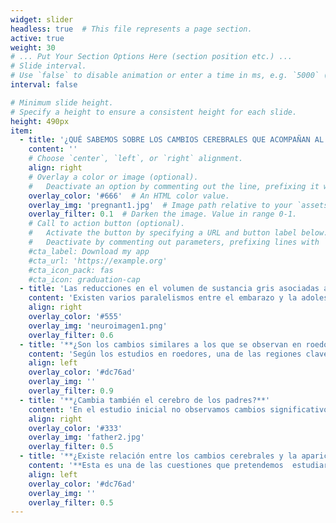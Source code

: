 ```yaml
---
widget: slider
headless: true  # This file represents a page section.
active: true
weight: 30
# ... Put Your Section Options Here (section position etc.) ...
# Slide interval.
# Use `false` to disable animation or enter a time in ms, e.g. `5000` (5s).
interval: false

# Minimum slide height.
# Specify a height to ensure a consistent height for each slide.
height: 490px
item:
  - title: '¿QUÉ SABEMOS SOBRE LOS CAMBIOS CEREBRALES QUE ACOMPAÑAN AL EMBARAZO?'
    content: ''
    # Choose `center`, `left`, or `right` alignment.
    align: right
    # Overlay a color or image (optional).
    #   Deactivate an option by commenting out the line, prefixing it with `#`.
    overlay_color: '#666'  # An HTML color value.
    overlay_img: 'pregnant1.jpg'  # Image path relative to your `assets/media/` folder
    overlay_filter: 0.1  # Darken the image. Value in range 0-1.
    # Call to action button (optional).
    #   Activate the button by specifying a URL and button label below.
    #   Deactivate by commenting out parameters, prefixing lines with `#`.
    #cta_label: Download my app
    #cta_url: 'https://example.org'
    #cta_icon_pack: fas
    #cta_icon: graduation-cap
  - title: 'Las reducciones en el volumen de sustancia gris asociadas al embarazo, **¿son similares a las que ocurrían durante la adolescencia?**'
    content: 'Existen varios paralelismos entre el embarazo y la adolescencia: ambas etapas vitales se caracterizan por cambios físicos rápidos, grandes fluctuaciones hormonales, una mayor incidencia de trastornos mentales y reducciones en el volumen de sustancia gris. [En un artículo publicado en 2019](https://pubmed.ncbi.nlm.nih.gov/30663172/), indicamos que **los cambios anatómicos asociados al embarazo son similares en magnitud y forma a los que se producen durante la adolescencia**.'
    align: right
    overlay_color: '#555'
    overlay_img: 'neuroimagen1.png'
    overlay_filter: 0.6
  - title: '**¿Son los cambios similares a los que se observan en roedores?**'
    content: 'Según los estudios en roedores, una de las regiones clave del circuito maternal es el núcleo accumbens; área central del circuito mesolímbico dopaminérgico. Estos estudios indican que las **fluctuaciones hormonales asociadas al embarazo y al parto producen cambios en la anatomía y función de esta estructura, facilitando el inicio de la conducta maternal**. [En un estudio publicado en 2020](https://www.sciencedirect.com/science/article/pii/S030645301931248X?via%3Dihub) demostramos que en mujeres la anatomía de esta estructura subcortical también se modifica durante el embarazo y que cuanto mayor es el cambio anatómico mayor es la respuesta funcional de esta región ante estímulos asociados al bebé.'
    align: left
    overlay_color: '#dc76ad'
    overlay_img: ''
    overlay_filter: 0.9
  - title: '**¿Cambia también el cerebro de los padres?**'
    content: 'En el estudio inicial no observamos cambios significativos en el volumen cerebral de los padres. Sin embargo, cuando ploteábamos las distribuciones de cambios anatómicos en madres, padres y controles, podíamos observar que la distribución de la muestra de padres se situaba entre la de madres y la de controles; **algunos padres mostraban reducciones en el volumen de sustancia gris y otros no**. [En un estudio publicado en 2021](https://academic.oup.com/cercorcomms/article/1/1/tgaa082/5955504), en el que utilizamos métodos basados en el análisis de superficies y estadística centrada en permutaciones, observamos cambios sutiles en el grosor cortical del precuneus en padres. También observamos que **aquellos padres que mostraban mayor respuesta cerebral ante estímulos procedentes de su hijo también mostraban mayor cambio anatómico.**'
    align: right
    overlay_color: '#333'
    overlay_img: 'father2.jpg'
    overlay_filter: 0.5
  - title: '**¿Existe relación entre los cambios cerebrales y la aparición de patología mental posparto?**'
    content: '**Esta es una de las cuestiones que pretendemos  estudiar con los proyectos que estamos llevando a cabo en la actualidad.** A fecha de hoy, hemos publicado un [artículo de revisión](https://link.springer.com/article/10.1007/s00737-018-0889-z) sobre las **bases cerebrales de la patología mental posparto**.'
    align: left
    overlay_color: '#dc76ad'
    overlay_img: ''
    overlay_filter: 0.5
---
```


## 